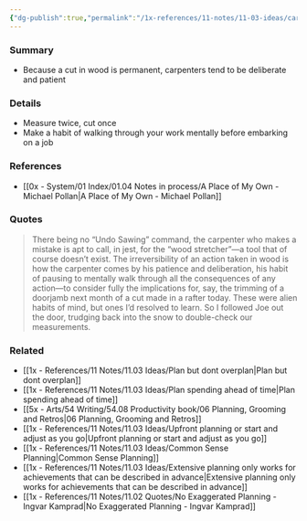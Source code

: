 ```yaml
---
{"dg-publish":true,"permalink":"/1x-references/11-notes/11-03-ideas/carpenters-learn-to-be-patient-and-to-plan/","title":"Carpenters learn to be patient and to plan","created":"2025-04-09T21:52:52.550+03:00","updated":"2025-04-10T10:35:26.435+03:00"}
---
```



### Summary
- Because a cut in wood is permanent, carpenters tend to be deliberate and patient

### Details
- Measure twice, cut once
- Make a habit of walking through your work mentally before embarking on a job

### References
- [[0x - System/01 Index/01.04 Notes in process/A Place of My Own - Michael Pollan\|A Place of My Own - Michael Pollan]]

### Quotes
> There being no “Undo Sawing” command, the carpenter who makes a mistake is apt to call, in jest, for the “wood stretcher”—a tool that of course doesn’t exist. The irreversibility of an action taken in wood is how the carpenter comes by his patience and deliberation, his habit of pausing to mentally walk through all the consequences of any action—to consider fully the implications for, say, the trimming of a doorjamb next month of a cut made in a rafter today. These were alien habits of mind, but ones I’d resolved to learn. So I followed Joe out the door, trudging back into the snow to double-check our measurements.


### Related
- [[1x - References/11 Notes/11.03 Ideas/Plan but dont overplan\|Plan but dont overplan]]
- [[1x - References/11 Notes/11.03 Ideas/Plan spending ahead of time\|Plan spending ahead of time]]
- [[5x - Arts/54 Writing/54.08 Productivity book/06 Planning, Grooming and Retros\|06 Planning, Grooming and Retros]]
- [[1x - References/11 Notes/11.03 Ideas/Upfront planning or start and adjust as you go\|Upfront planning or start and adjust as you go]]
- [[1x - References/11 Notes/11.03 Ideas/Common Sense Planning\|Common Sense Planning]]
- [[1x - References/11 Notes/11.03 Ideas/Extensive planning only works for achievements that can be described in advance\|Extensive planning only works for achievements that can be described in advance]]
- [[1x - References/11 Notes/11.02 Quotes/No Exaggerated Planning - Ingvar Kamprad\|No Exaggerated Planning - Ingvar Kamprad]]